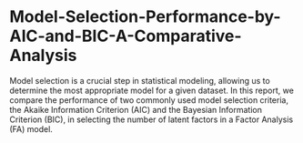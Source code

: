 # Model-Selection-Performance-by-AIC-and-BIC-A-Comparative-Analysis
Model selection is a crucial step in statistical modeling, allowing us to determine the most appropriate model for a given dataset. In this report, we compare the performance of two commonly used model selection criteria, the Akaike Information Criterion (AIC) and the Bayesian Information Criterion (BIC), in selecting the number of latent factors in a Factor Analysis (FA) model.

